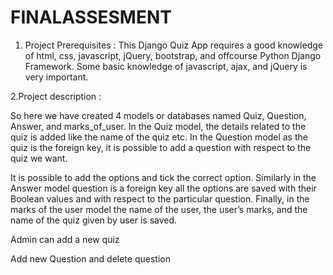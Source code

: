 # FINALASSESMENT
1. Project Prerequisites :
This Django Quiz App requires a good knowledge of html, css, javascript, jQuery, bootstrap, and offcourse Python Django Framework. Some basic knowledge of javascript, ajax, and jQuery is very important.

2.Project description :

So here we have created 4 models or databases named Quiz, Question, Answer, and marks_of_user. In the Quiz model, the details related to the quiz is added like the name of the quiz etc. In the Question model as the quiz is the foreign key, it is possible to add a question with respect to the quiz we want.

It is possible to add the options and tick the correct option. Similarly in the Answer model question is a foreign key all the options are saved with their Boolean values and with respect to the particular question. Finally, in the marks of the user model the name of the user, the user’s marks, and the name of the quiz given by user is saved.

Admin can add a new quiz

Add new Question and delete question


